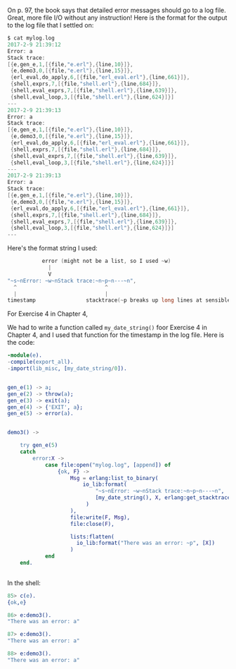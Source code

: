 On p. 97, the book says that detailed error messages should go to a log file.  Great, more file I/O without any instruction!  Here is the format for the output to the log file that I settled on:

```C
$ cat mylog.log
2017-2-9 21:39:12
Error: a
Stack trace:
[{e,gen_e,1,[{file,"e.erl"},{line,10}]},
 {e,demo3,0,[{file,"e.erl"},{line,15}]},
 {erl_eval,do_apply,6,[{file,"erl_eval.erl"},{line,661}]},
 {shell,exprs,7,[{file,"shell.erl"},{line,684}]},
 {shell,eval_exprs,7,[{file,"shell.erl"},{line,639}]},
 {shell,eval_loop,3,[{file,"shell.erl"},{line,624}]}]
---
2017-2-9 21:39:13
Error: a
Stack trace:
[{e,gen_e,1,[{file,"e.erl"},{line,10}]},
 {e,demo3,0,[{file,"e.erl"},{line,15}]},
 {erl_eval,do_apply,6,[{file,"erl_eval.erl"},{line,661}]},
 {shell,exprs,7,[{file,"shell.erl"},{line,684}]},
 {shell,eval_exprs,7,[{file,"shell.erl"},{line,639}]},
 {shell,eval_loop,3,[{file,"shell.erl"},{line,624}]}]
---
2017-2-9 21:39:13
Error: a
Stack trace:
[{e,gen_e,1,[{file,"e.erl"},{line,10}]},
 {e,demo3,0,[{file,"e.erl"},{line,15}]},
 {erl_eval,do_apply,6,[{file,"erl_eval.erl"},{line,661}]},
 {shell,exprs,7,[{file,"shell.erl"},{line,684}]},
 {shell,eval_exprs,7,[{file,"shell.erl"},{line,639}]},
 {shell,eval_loop,3,[{file,"shell.erl"},{line,624}]}]
---

```

Here's the format string I used:

```C
           error (might not be a list, so I used ~w)
             |
             V
"~s~nError: ~w~nStack trace:~n~p~n---~n",
  ^                            ^
  |                            |
timestamp                stacktrace(~p breaks up long lines at sensible places)
```

For Exercise 4 in Chapter 4, 

We had to write a function called `my_date_string()` foor Exercise 4 in Chapter 4, and I used that function for the timestamp in the log file.  Here is the code:

```erlang
-module(e).
-compile(export_all).
-import(lib_misc, [my_date_string/0]).


gen_e(1) -> a;
gen_e(2) -> throw(a);
gen_e(3) -> exit(a);
gen_e(4) -> {'EXIT', a};
gen_e(5) -> error(a).


demo3() ->

    try gen_e(5)
    catch
        error:X ->
            case file:open("mylog.log", [append]) of
                {ok, F} -> 
                    Msg = erlang:list_to_binary(
                        io_lib:format(
                            "~s~nError: ~w~nStack trace:~n~p~n---~n", 
                            [my_date_string(), X, erlang:get_stacktrace()] 
                         )
                    ),
                    file:write(F, Msg),
                    file:close(F),

                    lists:flatten(
                      io_lib:format("There was an error: ~p", [X])
                    )
            end
    end.
    
```

In the shell:
```erlang
85> c(e).     
{ok,e}

86> e:demo3().
"There was an error: a"

87> e:demo3().
"There was an error: a"

88> e:demo3().
"There was an error: a"
```
